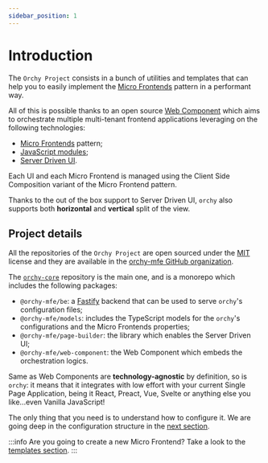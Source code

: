 ```yaml
---
sidebar_position: 1
---
```


# Introduction

The `Orchy Project` consists in a bunch of utilities and templates that can help you to easily implement the [Micro Frontends](https://micro-frontends.org/) pattern in a performant way.

All of this is possible thanks to an open source [Web Component](https://developer.mozilla.org/en-US/docs/Web/Web_Components) which aims to orchestrate multiple multi-tenant frontend applications leveraging on the following technologies:

- [Micro Frontends](https://micro-frontends.org/) pattern;
- [JavaScript modules](https://developer.mozilla.org/en-US/docs/Web/JavaScript/Guide/Modules);
- [Server Driven UI](https://www.judo.app/blog/server-driven-ui/).

Each UI and each Micro Frontend is managed using the Client Side Composition variant of the Micro Frontend pattern.

Thanks to the out of the box support to Server Driven UI, `orchy` also supports both **horizontal** and **vertical** split of the view.

## Project details

All the repositories of the `Orchy Project` are open sourced under the [MIT](https://opensource.org/licenses/MIT) license and they are available in the [orchy-mfe GitHub organization](https://github.com/orchy-mfe).

The [`orchy-core`](https://github.com/orchy-mfe/orchy-core) repository is the main one, and is a monorepo which includes the following packages:
- `@orchy-mfe/be`: a [Fastify](https://www.fastify.io/) backend that can be used to serve `orchy`'s configuration files;
- `@orchy-mfe/models`: includes the TypeScript models for the `orchy`'s configurations and the Micro Frontends properties;
- `@orchy-mfe/page-builder`: the library which enables the Server Driven UI;
- `@orchy-mfe/web-component`: the Web Component which embeds the orchestration logics.

Same as Web Components are **technology-agnostic** by definition, so is `orchy`: it means that it integrates with low effort with your current Single Page Application, being it React, Preact, Vue, Svelte or anything else you like...even Vanilla JavaScript!

The only thing that you need is to understand how to configure it. We are going deep in the configuration structure in the [next section](./wc-configuration/wc-configuration.md).

:::info
Are you going to create a new Micro Frontend? Take a look to the [templates section](./templates.md).
:::